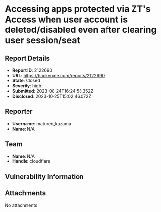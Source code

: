# Accessing apps protected via ZT's Access when user account is deleted/disabled even after clearing user session/seat

## Report Details
- **Report ID**: 2122690
- **URL**: https://hackerone.com/reports/2122690
- **State**: Closed
- **Severity**: high
- **Submitted**: 2023-08-24T16:24:58.352Z
- **Disclosed**: 2023-10-25T15:02:46.072Z

## Reporter
- **Username**: matured_kazama
- **Name**: N/A

## Team
- **Name**: N/A
- **Handle**: cloudflare

## Vulnerability Information


## Attachments
No attachments
